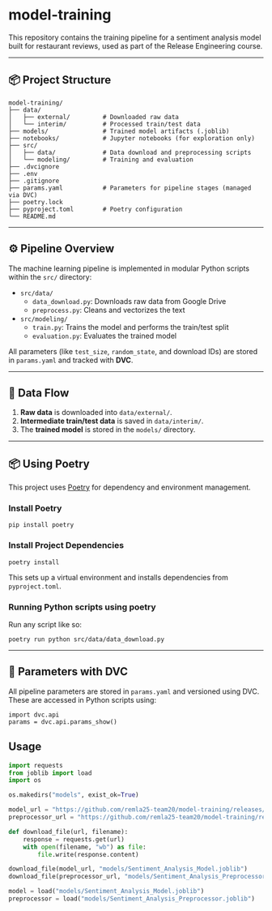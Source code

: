 # model-training

This repository contains the training pipeline for a sentiment analysis model built for restaurant reviews, used as part of the Release Engineering course.

---

## 📦 Project Structure

```
model-training/
├── data/
│   ├── external/         # Downloaded raw data
│   └── interim/          # Processed train/test data
├── models/               # Trained model artifacts (.joblib)
├── notebooks/            # Jupyter notebooks (for exploration only)
├── src/
│   ├── data/             # Data download and preprocessing scripts
│   └── modeling/         # Training and evaluation
├── .dvcignore
├── .env
├── .gitignore
├── params.yaml           # Parameters for pipeline stages (managed via DVC)
├── poetry.lock
├── pyproject.toml        # Poetry configuration
└── README.md
```
---

## ⚙️ Pipeline Overview

The machine learning pipeline is implemented in modular Python scripts within the `src/` directory:

- `src/data/`
  - `data_download.py`: Downloads raw data from Google Drive
  - `preprocess.py`: Cleans and vectorizes the text
- `src/modeling/`
  - `train.py`: Trains the model and performs the train/test split
  - `evaluation.py`: Evaluates the trained model

All parameters (like `test_size`, `random_state`, and download IDs) are stored in `params.yaml` and tracked with **DVC**.

---

## 📁 Data Flow

1. **Raw data** is downloaded into `data/external/`.
2. **Intermediate train/test data** is saved in `data/interim/`.
3. The **trained model** is stored in the `models/` directory.

---

## 📦 Using Poetry

This project uses [Poetry](https://python-poetry.org/) for dependency and environment management.

### Install Poetry
```
pip install poetry
```

### Install Project Dependencies

```
poetry install
```

This sets up a virtual environment and installs dependencies from `pyproject.toml`.

### Running Python scripts using poetry

Run any script like so:

```
poetry run python src/data/data_download.py
```
---

## 📌 Parameters with DVC

All pipeline parameters are stored in `params.yaml` and versioned using DVC. These are accessed in Python scripts using:

```
import dvc.api
params = dvc.api.params_show()
```

## Usage

```python
import requests
from joblib import load
import os

os.makedirs("models", exist_ok=True)

model_url = "https://github.com/remla25-team20/model-training/releases/download/v0.1.4/Sentiment_Analysis_Model.joblib"
preprocessor_url = "https://github.com/remla25-team20/model-training/releases/download/v0.1.4/Sentiment_Analysis_Preprocessor.joblib"

def download_file(url, filename):
    response = requests.get(url)
    with open(filename, "wb") as file:
        file.write(response.content)

download_file(model_url, "models/Sentiment_Analysis_Model.joblib")
download_file(preprocessor_url, "models/Sentiment_Analysis_Preprocessor.joblib")

model = load("models/Sentiment_Analysis_Model.joblib")
preprocessor = load("models/Sentiment_Analysis_Preprocessor.joblib")
```
